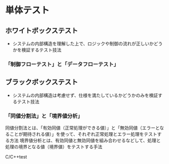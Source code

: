 # 単体テスト

## ホワイトボックステスト
- システムの内部構造を理解した上で、ロジックや制御の流れが正しいかどうかを検証するテスト技法


### 「制御フローテスト」と「データフローテスト」




## ブラックボックステスト
- システムの内部構造は考慮せず、仕様を満たしているかどうかのみを検証するテスト技法



### 「同値分割法」と「境界値分析」


同値分割法とは、「有効同値（正常処理ができる値）」と「無効同値（エラーとなることが期待される値）」を使って、それぞれ正常処理とエラー処理をテストする方法
境界値分析とは、有効同値と無効同値を組み合わせるなどして、処理と処理の境界となる値（境界値）をテストする手法


C/C++test